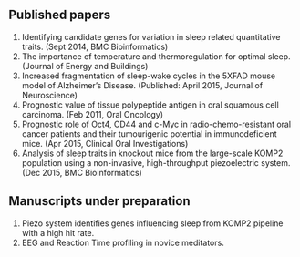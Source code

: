 
## **Published papers**
1. Identifying candidate genes for variation in sleep related quantitative traits. (Sept 2014, BMC Bioinformatics) 
2. The importance of temperature and thermoregulation for optimal sleep. (Journal of Energy and Buildings)
3. Increased fragmentation of sleep-wake cycles in the 5XFAD mouse model of Alzheimer’s Disease. (Published: April 2015, Journal of Neuroscience)
4. Prognostic value of tissue polypeptide antigen in oral squamous cell carcinoma. (Feb 2011, Oral Oncology)
5. Prognostic role of Oct4, CD44 and c-Myc in radio-chemo-resistant oral cancer patients and their tumourigenic potential in immunodeficient mice. (Apr 2015, Clinical Oral Investigations)
6. Analysis of sleep traits in knockout mice from the large-scale KOMP2 population using a non-invasive, high-throughput piezoelectric system. (Dec 2015, BMC Bioinformatics)

## **Manuscripts under preparation**
1. Piezo system identifies genes influencing sleep from KOMP2 pipeline with a high hit rate.
2. EEG and Reaction Time profiling in novice meditators.
